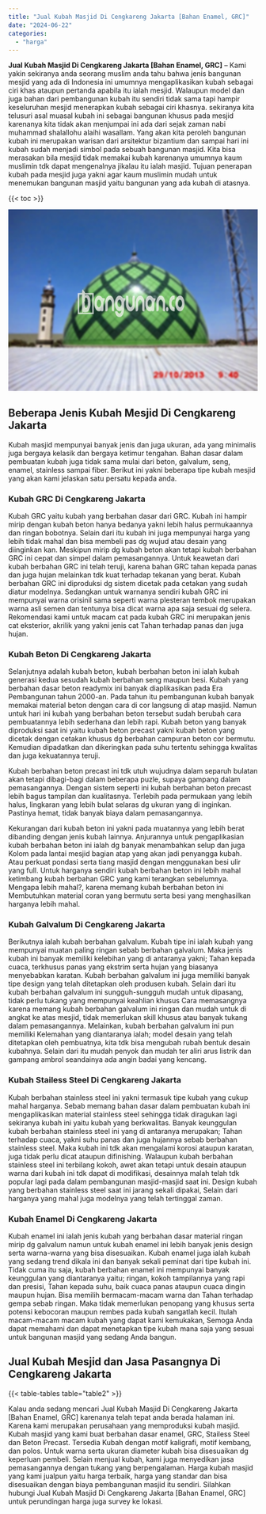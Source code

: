 ```yaml
---
title: "Jual Kubah Masjid Di Cengkareng Jakarta [Bahan Enamel, GRC]"
date: "2024-06-22"
categories: 
  - "harga"
---
```


**Jual Kubah Masjid Di Cengkareng Jakarta \[Bahan Enamel, GRC\]** – Kami yakin sekiranya anda seorang muslim anda tahu bahwa jenis bangunan mesjid yang ada di Indonesia ini umumnya mengaplikasikan kubah sebagai ciri khas ataupun pertanda apabila itu ialah mesjid. Walaupun model dan juga bahan dari pembangunan kubah itu sendiri tidak sama tapi hampir keseluruhan mesjid menerapkan kubah sebagai ciri khasnya. sekiranya kita telusuri asal muasal kubah ini sebagai bangunan khusus pada mesjid karenanya kita tidak akan menjumpai ini ada dari sejak zaman nabi muhammad shalallohu alaihi wasallam. Yang akan kita peroleh bangunan kubah ini merupakan warisan dari arsitektur bizantium dan sampai hari ini kubah sudah menjadi simbol pada sebuah bangunan masjid. Kita bisa merasakan bila mesjid tidak memakai kubah karenanya umumnya kaum muslimin tdk dapat mengenalnya jikalau itu ialah masjid. Tujuan penerapan kubah pada mesjid juga yakni agar kaum muslimin mudah untuk menemukan bangunan masjid yaitu bangunan yang ada kubah di atasnya.

{{< toc >}}

![Jual Kubah Masjid Di Cengkareng Jakarta [Bahan Enamel, GRC]](/images/jual-kubah-masjid-29.png)

## Beberapa Jenis Kubah Mesjid Di Cengkareng Jakarta

Kubah masjid mempunyai banyak jenis dan juga ukuran, ada yang minimalis juga bergaya kelasik dan bergaya ketimur tengahan. Bahan dasar dalam pembuatan kubah juga tidak sama mulai dari beton, galvalum, seng, enamel, stainless sampai fiber. Berikut ini yakni beberapa tipe kubah mesjid yang akan kami jelaskan satu persatu kepada anda.

### Kubah GRC Di Cengkareng Jakarta

Kubah GRC yaitu kubah yang berbahan dasar dari GRC. Kubah ini hampir mirip dengan kubah beton hanya bedanya yakni lebih halus permukaannya dan ringan bobotnya. Selain dari itu kubah ini juga mempunyai harga yang lebih tidak mahal dan bisa membeli pas dg wujud atau desain yang diinginkan kan. Meskipun mirip dg kubah beton akan tetapi kubah berbahan GRC ini cepat dan simpel dalam pemasangannya. Untuk keawetan dari kubah berbahan GRC ini telah teruji, karena bahan GRC tahan kepada panas dan juga hujan melainkan tdk kuat terhadap tekanan yang berat. Kubah berbahan GRC ini diproduksi dg sistem dicetak pada cetakan yang sudah diatur modelnya. Sedangkan untuk warnanya sendiri kubah GRC ini mempunyai warna orisinil sama seperti warna plesteran tembok merupakan warna asli semen dan tentunya bisa dicat warna apa saja sesuai dg selera. Rekomendasi kami untuk macam cat pada kubah GRC ini merupakan jenis cat eksterior, akrilik yang yakni jenis cat Tahan terhadap panas dan juga hujan.

### Kubah Beton Di Cengkareng Jakarta

Selanjutnya adalah kubah beton, kubah berbahan beton ini ialah kubah generasi kedua sesudah kubah berbahan seng maupun besi. Kubah yang berbahan dasar beton readymix ini banyak diaplikasikan pada Era Pembangunan tahun 2000-an. Pada tahun itu pembangunan kubah banyak memakai material beton dengan cara di cor langsung di atap masjid. Namun untuk hari ini kubah yang berbahan beton tersebut sudah berubah cara pembuatannya lebih sederhana dan lebih rapi. Kubah beton yang banyak diproduksi saat ini yaitu kubah beton precast yakni kubah beton yang dicetak dengan cetakan khusus dg berbahan campuran beton cor bermutu. Kemudian dipadatkan dan dikeringkan pada suhu tertentu sehingga kwalitas dan juga kekuatannya teruji.

Kubah berbahan beton precast ini tdk utuh wujudnya dalam separuh bulatan akan tetapi dibagi-bagi dalam beberapa puzle, supaya gampang dalam pemasangannya. Dengan sistem seperti ini kubah berbahan beton precast lebih bagus tampilan dan kualitasnya. Terlebih pada permukaan yang lebih halus, lingkaran yang lebih bulat selaras dg ukuran yang di inginkan. Pastinya hemat, tidak banyak biaya dalam pemasangannya.

Kekurangan dari kubah beton ini yakni pada muatannya yang lebih berat dibanding dengan jenis kubah lainnya. Anjurannya untuk pengaplikasian kubah berbahan beton ini ialah dg banyak menambahkan selup dan juga Kolom pada lantai mesjid bagian atap yang akan jadi penyangga kubah. Atau perkuat pondasi serta tiang masjid dengan menggunakan besi ulir yang full. Untuk harganya sendiri kubah berbahan beton ini lebih mahal ketimbang kubah berbahan GRC yang kami terangkan sebelumnya. Mengapa lebih mahal?, karena memang kubah berbahan beton ini Membutuhkan material coran yang bermutu serta besi yang menghasilkan harganya lebih mahal.

### Kubah Galvalum Di Cengkareng Jakarta

Berikutnya ialah kubah berbahan galvalum. Kubah tipe ini ialah kubah yang mempunyai muatan paling ringan sebab berbahan galvalum. Maka jenis kubah ini banyak memiliki kelebihan yang di antaranya yakni; Tahan kepada cuaca, terkhusus panas yang ekstrim serta hujan yang biasanya menyebabkan karatan. Kubah berbahan galvalum ini juga memiliki banyak tipe design yang telah ditetapkan oleh produsen kubah. Selain dari itu kubah berbahan galvalum ini sungguh-sungguh mudah untuk dipasang, tidak perlu tukang yang mempunyai keahlian khusus Cara memasangnya karena memang kubah berbahan galvalum ini ringan dan mudah untuk di angkat ke atas mesjid, tidak memerlukan skill khusus atau banyak tukang dalam pemasangannya. Melainkan, kubah berbahan galvalum ini pun memiliki Kelemahan yang diantaranya ialah; model desain yang telah ditetapkan oleh pembuatnya, kita tdk bisa mengubah rubah bentuk desain kubahnya. Selain dari itu mudah penyok dan mudah ter aliri arus listrik dan gampang ambrol seandainya ada angin badai yang kencang.

### Kubah Stailess Steel Di Cengkareng Jakarta

Kubah berbahan stainless steel ini yakni termasuk tipe kubah yang cukup mahal harganya. Sebab memang bahan dasar dalam pembuatan kubah ini mengaplikasikan material stainless steel sehingga tidak diragukan lagi sekiranya kubah ini yaitu kubah yang berkwalitas. Banyak keunggulan kubah berbahan stainless steel ini yang di antaranya merupakan; Tahan terhadap cuaca, yakni suhu panas dan juga hujannya sebab berbahan stainless steel. Maka kubah ini tdk akan mengalami korosi ataupun karatan, juga tidak perlu dicat ataupun difinishing. Walaupun kubah berbahan stainless steel ini terbilang kokoh, awet akan tetapi untuk desain ataupun warna dari kubah ini tdk dapat di modifikasi, desainnya malah telah tdk popular lagi pada dalam pembangunan masjid-masjid saat ini. Design kubah yang berbahan stainless steel saat ini jarang sekali dipakai, Selain dari harganya yang mahal juga modelnya yang telah tertinggal zaman.

### Kubah Enamel Di Cengkareng Jakarta

Kubah enamel ini ialah jenis kubah yang berbahan dasar material ringan mirip dg galvalum namun untuk kubah enamel ini lebih banyak jenis design serta warna-warna yang bisa disesuaikan. Kubah enamel juga ialah kubah yang sedang trend dikala ini dan banyak sekali peminat dari tipe kubah ini. Tidak cuma itu saja, kubah berbahan enamel ini mempunyai banyak keunggulan yang diantaranya yaitu; ringan, kokoh tampilannya yang rapi dan presisi, Tahan kepada suhu, baik cuaca panas ataupun cuaca dingin maupun hujan. Bisa memilih bermacam-macam warna dan Tahan terhadap gempa sebab ringan. Maka tidak memerlukan penopang yang khusus serta potensi kebocoran maupun rembes pada kubah sangatlah kecil. Itulah macam-macam macam kubah yang dapat kami kemukakan, Semoga Anda dapat memahami dan dapat menetapkan tipe kubah mana saja yang sesuai untuk bangunan masjid yang sedang Anda bangun.

## Jual Kubah Mesjid dan Jasa Pasangnya Di Cengkareng Jakarta

{{< table-tables table="table2" >}}

Kalau anda sedang mencari Jual Kubah Masjid Di Cengkareng Jakarta \[Bahan Enamel, GRC\] karenanya telah tepat anda berada halaman ini. Karena kami merupakan perusahaan yang memproduksi kubah masjid. Kubah masjid yang kami buat berbahan dasar enamel, GRC, Stailess Steel dan Beton Precast. Tersedia Kubah dengan motif kaligrafi, motif kembang, dan polos. Untuk warna serta ukuran diameter kubah bisa disesuaikan dg keperluan pembeli. Selain menjual kubah, kami juga menyedikan jasa pemasangannya dengan tukang yang berpengalaman. Harga kubah masjid yang kami jualpun yaitu harga terbaik, harga yang standar dan bisa disesuaikan dengan biaya pembangunan masjid itu sendiri. Silahkan hubungi Jual Kubah Masjid Di Cengkareng Jakarta \[Bahan Enamel, GRC\] untuk perundingan harga juga survey ke lokasi.
